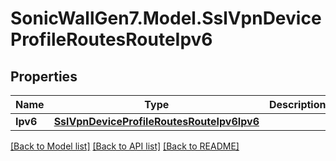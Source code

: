 # SonicWallGen7.Model.SslVpnDeviceProfileRoutesRouteIpv6

## Properties

Name | Type | Description | Notes
------------ | ------------- | ------------- | -------------
**Ipv6** | [**SslVpnDeviceProfileRoutesRouteIpv6Ipv6**](SslVpnDeviceProfileRoutesRouteIpv6Ipv6.md) |  | [optional] 

[[Back to Model list]](../README.md#documentation-for-models) [[Back to API list]](../README.md#documentation-for-api-endpoints) [[Back to README]](../README.md)

